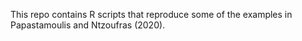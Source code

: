 This repo contains R scripts that reproduce some of the examples in Papastamoulis and Ntzoufras (2020). 
